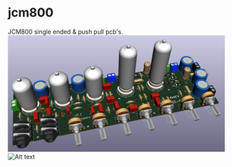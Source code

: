 # jcm800
JCM800 single ended & push pull pcb's.
![Alt text](https://github.com/DarioIriberri/jcm800/blob/master/demo.PNG?raw=true "GT-800 Single Ended")
![Alt text](https://github.com/DarioIriberri/jcm800/tree/12.6V-Push-Pull/demo.PNG?raw=true "GT-800 Push Pull")
